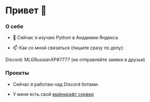 # Привет 👋

### О себе
- 🌱 Сейчас я изучаю Python в Академии Яндекса.

- 📫 Как со мной связаться (пишите сразу по делу):

Discord: MLGRussianXP#7777 (не отправляйте заявки в друзья)

### Проекты
- Сейчас я работаю над Discord ботами.

- У меня есть свой [майнкрафт сервер](https://discord.gg/hhbaKr9ubp)
